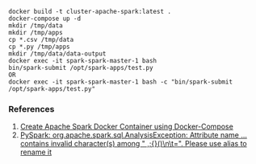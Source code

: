 ```
docker build -t cluster-apache-spark:latest .
docker-compose up -d
mkdir /tmp/data
mkdir /tmp/apps
cp *.csv /tmp/data
cp *.py /tmp/apps
mkdir /tmp/data/data-output
docker exec -it spark-spark-master-1 bash
bin/spark-submit /opt/spark-apps/test.py 
OR
docker exec -it spark-spark-master-1 bash -c "bin/spark-submit /opt/spark-apps/test.py"
```

### References
1. [Create Apache Spark Docker Container using Docker-Compose](https://cloudinfrastructureservices.co.uk/create-apache-spark-docker-container-using-docker-compose/)
2. [PySpark: org.apache.spark.sql.AnalysisException: Attribute name ... contains invalid character(s) among " ,;{}()\n\t=". Please use alias to rename it](https://stackoverflow.com/questions/45804534/pyspark-org-apache-spark-sql-analysisexception-attribute-name-contains-inv)
